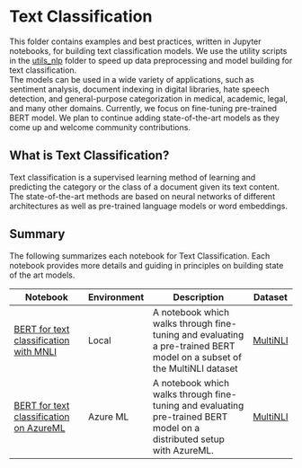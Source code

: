 # Text Classification
This folder contains examples and best practices, written in Jupyter notebooks, for building text classification models. We use the
utility scripts in the [utils_nlp](../../utils_nlp) folder to speed up data preprocessing and model building for text classification.  
The models can be used in a wide variety of applications, such as
sentiment analysis, document indexing in digital libraries, hate speech detection, and general-purpose categorization in medical, academic, legal, and many other domains. 
Currently, we focus on fine-tuning pre-trained BERT
model. We plan to continue adding state-of-the-art models as they come up and welcome community
contributions.

## What is Text Classification?
Text classification is a supervised learning method of learning and predicting the category or the
class of a document given its text content. The state-of-the-art methods are based on neural
networks of different architectures as well as pre-trained language models or word embeddings.


## Summary

The following summarizes each notebook for Text Classification. Each notebook provides more details and guiding in principles on building state of the art models.

|Notebook|Environment|Description|Dataset|
|---|---|---|---|
|[BERT for text classification with MNLI](tc_mnli_bert.ipynb)|Local| A notebook which walks through fine-tuning and evaluating a pre-trained BERT model on a subset of the MultiNLI dataset|[MultiNLI](https://www.nyu.edu/projects/bowman/multinli/)|
|[BERT for text classification on AzureML](tc_bert_azureml.ipynb) |Azure ML|A notebook which walks through fine-tuning and evaluating pre-trained BERT model on a distributed setup with AzureML. |[MultiNLI](https://www.nyu.edu/projects/bowman/multinli/)|
